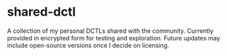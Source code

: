 # shared-dctl
A collection of my personal DCTLs shared with the community. Currently provided in encrypted form for testing and exploration. Future updates may include open-source versions once I decide on licensing.
